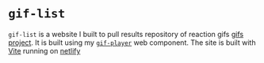 # `gif-list`

`gif-list` is a website I built to pull results repository of reaction gifs [gifs project](https://github.com/willsonsmith/gifs). It is built using my [`gif-player`](https://github.com/WillsonSmith/gif-player-component) web component. The site is built with [Vite](https://vitejs.dev/) running on [netlify](https://www.netlify.com/)
